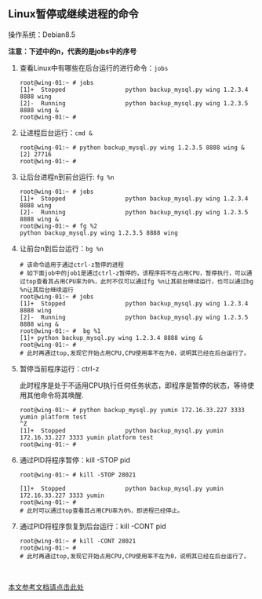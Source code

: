 ## Linux暂停或继续进程的命令

操作系统：Debian8.5

**注意：下述中的n，代表的是jobs中的序号**

1. 查看Linux中有哪些在后台运行的进行命令：`jobs`

   ```shell
   root@wing-01:~ # jobs
   [1]+  Stopped                 python backup_mysql.py wing 1.2.3.4 8888 wing
   [2]-  Running                 python backup_mysql.py wing 1.2.3.5 8888 wing &
   root@wing-01:~ #
   ```

2. 让进程后台运行：`cmd &`

   ```shell
   root@wing-01:~ # python backup_mysql.py wing 1.2.3.5 8888 wing &
   [2] 27716
   root@wing-01:~ #
   ```

3. 让后台进程n到前台运行: `fg %n`

   ```shell
   root@wing-01:~ # jobs
   [1]+  Stopped                 python backup_mysql.py wing 1.2.3.4 8888 wing
   [2]-  Running                 python backup_mysql.py wing 1.2.3.5 8888 wing &
   root@wing-01:~ # fg %2
   python backup_mysql.py wing 1.2.3.5 8888 wing
   ```

4. 让前台n到后台运行：`bg %n`

   ```shell
   # 该命令适用于通过ctrl-z暂停的进程
   # 如下面job中的job1是通过ctrl-z暂停的，该程序将不在占用CPU，暂停执行，可以通过top查看其占用CPU率为0%，此时不仅可以通过fg %n让其前台继续运行，也可以通过bg %n让其后台继续运行
   root@wing-01:~ # jobs
   [1]+  Stopped                 python backup_mysql.py wing 1.2.3.4 8888 wing
   [2]-  Running                 python backup_mysql.py wing 1.2.3.5 8888 wing &
   root@wing-01:~ #  bg %1
   [1]+ python backup_mysql.py wing 1.2.3.4 8888 wing &
   root@wing-01:~ #
   # 此时再通过top,发现它开始占用CPU,CPU使用率不在为0，说明其已经在后台运行了。
   ```

5. 暂停当前程序运行：ctrl-z

   此时程序是处于不适用CPU执行任何任务状态，即程序是暂停的状态，等待使用其他命令将其唤醒.

   ```shell
   root@wing-01:~ # python backup_mysql.py yumin 172.16.33.227 3333 yumin platform test
   ^Z
   [1]+  Stopped                 python backup_mysql.py yumin 172.16.33.227 3333 yumin platform test
   root@wing-01:~ #
   ```

6. 通过PID将程序暂停：kill -STOP pid

   ```shell
   root@wing-01:~ # kill -STOP 28021

   [1]+  Stopped                 python backup_mysql.py yumin 172.16.33.227 3333 yumin
   root@wing-01:~ # 
   # 此时可以通过top查看其占用CPU率为0%，即进程已经停止。
   ```

7. 通过PID将程序恢复到后台运行：kill -CONT pid

   ```shell
   root@wing-01:~ # kill -CONT 28021
   root@wing-01:~ #
   # 此时再通过top,发现它开始占用CPU,CPU使用率不在为0，说明其已经在后台运行了。
   ```

   ​



[本文参考文档请点击此处](http://blog.163.com/clevertanglei900@126/blog/static/1113522592011618113059409/)

